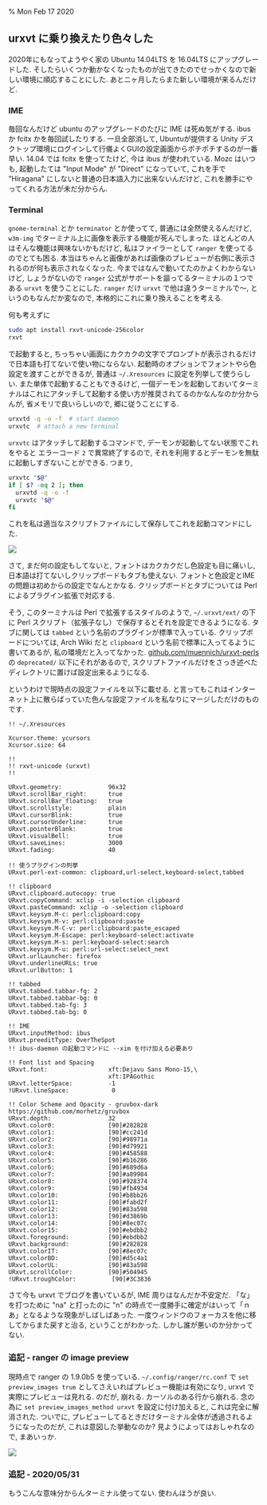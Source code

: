 % Mon Feb 17 2020

## urxvt に乗り換えたり色々した

2020年にもなってようやく家の Ubuntu 14.04LTS を 16.04LTS にアップグレードした.
そしたらいくつか動かなくなったものが出てきたのでせっかくなので新しい環境に順応することにした.
あとニヶ月したらまた新しい環境が来るんだけど.

### IME
毎回なんだけど ubuntu のアップグレードのたびに IME は死ぬ気がする.
ibus か fcitx かを毎回試したりする.
一旦全部消して, Ubuntuが提供する Unity デスクトップ環境にログインして行儀よくGUIの設定画面からポチポチするのが一番早い.
14.04 では fcitx を使ってたけど, 今は ibus が使われている.
Mozc はいつも, 起動したては "Input Mode" が "Direct" になっていて, これを手で "Hiragana" にしないと普通の日本語入力に出来ないんだけど,
これを勝手にやってくれる方法が未だ分からん.

### Terminal
`gnome-terminal` とか `terminator` とか使ってて, 普通には全然使えるんだけど,
`w3m-img` でターミナル上に画像を表示する機能が死んでしまった.
ほとんどの人はそんな機能は興味ないかもだけど, 私はファイラーとして `ranger` を使ってるのでとても困る.
本当はちゃんと画像があれば画像のプレビューが右側に表示されるのが何も表示されなくなった.
今まではなんで動いてたのかよくわからないけど, しょうがないので `ranger` 公式がサポートを謳ってるターミナルの１つである `urxvt` を使うことにした.
`ranger` だけ `urxvt` で他は違うターミナルで〜, というのもなんだか変なので, 本格的にこれに乗り換えることを考える.

何も考えずに

```bash
sudo apt install rxvt-unicode-256color
rxvt
```

で起動すると, ちっちゃい画面にカクカクの文字でプロンプトが表示されるだけで日本語も打てないで使い物にならない.
起動時のオプションでフォントやら色設定を渡すことができるが,
普通は `~/.Xresources` に設定を列挙して使うらしい.
また単体で起動することもできるけど, 一個デーモンを起動しておいてターミナルはこれにアタッチして起動する使い方が推奨されてるのかなんなのか分からんが, 省メモリで良いらしいので, 郷に従うことにする.

```bash
urxvtd -q -o -f  # start daemon
urxvtc  # attach a new terminal
```

`urxvtc` はアタッチして起動するコマンドで, デーモンが起動してない状態でこれをやると
エラーコード `2` で異常終了するので, それを利用するとデーモンを無駄に起動しすぎないことができる.
つまり,

```bash
urxvtc "$@"
if [ $? -eq 2 ]; then
  urxvtd -q -o -f
  urxvtc "$@"
fi
```

これを私は適当なスクリプトファイルにして保存してこれを起動コマンドにした.

![](https://i.imgur.com/Dc7FTrb.png)

さて, まだ何の設定もしてないと, フォントはカクカクだし色設定も目に痛いし, 日本語は打てないしクリップボードもタブも使えない.
フォントと色設定とIMEの問題は初めからの設定でなんとかなる.
クリップボードとタブについては Perl によるプラグイン拡張で対応する.

そう, このターミナルは Perl で拡張するスタイルのようで,
`~/.urxvt/ext/`
の下に Perl スクリプト（拡張子なし）で保存するとそれを設定できるようになる.
タブに関しては `tabbed` という名前のプラグインが標準で入っている.
クリップボードについては, Arch Wiki だと `clipboard` という名前で標準に入ってるように書いてあるが,
私の環境だと入ってなかった.
[github.com/muennich/urxvt-perls](https://github.com/muennich/urxvt-perls)
の `deprecated/` 以下にそれがあるので, スクリプトファイルだけをさっき述べたディレクトリに置けば設定出来るようになる.

というわけで現時点の設定ファイルを以下に載せる.
と言ってもこれはインターネット上に散らばっていた色んな設定ファイルを私なりにマージしただけのものです.

```xdefaults
!! ~/.Xresources

Xcursor.theme: ycursors
Xcursor.size: 64

!!
!! rxvt-unicode (urxvt)
!!

URxvt.geometry:             96x32
URxvt.scrollBar_right:      true
URxvt.scrollBar_floating:   true
URxvt.scrollstyle:          plain
URxvt.cursorBlink:          true
URxvt.cursorUnderline:      true
URxvt.pointerBlank:         true
URxvt.visualBell:           true
URxvt.saveLines:            3000
URxvt.fading:               40

!! 使うプラグインの列挙
URxvt.perl-ext-common: clipboard,url-select,keyboard-select,tabbed

!! clipboard
URxvt.clipboard.autocopy: true
URxvt.copyCommand: xclip -i -selection clipboard
URxvt.pasteCommand: xclip -o -selection clipboard
URxvt.keysym.M-c: perl:clipboard:copy
URxvt.keysym.M-v: perl:clipboard:paste
URxvt.keysym.M-C-v: perl:clipboard:paste_escaped
URxvt.keysym.M-Escape: perl:keyboard-select:activate
URxvt.keysym.M-s: perl:keyboard-select:search
URxvt.keysym.M-u: perl:url-select:select_next
URxvt.urlLauncher: firefox
URxvt.underlineURLs: true
URxvt.urlButton: 1

!! tabbed
URxvt.tabbed.tabbar-fg: 2
URxvt.tabbed.tabbar-bg: 0
URxvt.tabbed.tab-fg: 3
URxvt.tabbed.tab-bg: 0

!! IME
URxvt.inputMethod: ibus
URxvt.preeditType: OverTheSpot
!! ibus-daemon の起動コマンドに --xim を付け加える必要あり

!! Font list and Spacing
URxvt.font:                 xft:Dejavu Sans Mono-15,\
                            xft:IPAGothic
URxvt.letterSpace:          -1
!URxvt.lineSpace:            0

!! Color Scheme and Opacity - gruvbox-dark https://github.com/morhetz/gruvbox
URxvt.depth:                32
URxvt.color0:               [90]#282828
URxvt.color1:               [90]#cc241d
URxvt.color2:               [90]#98971a
URxvt.color3:               [90]#d79921
URxvt.color4:               [90]#458588
URxvt.color5:               [90]#b16286
URxvt.color6:               [90]#689d6a
URxvt.color7:               [90]#a89984
URxvt.color8:               [90]#928374
URxvt.color9:               [90]#fb4934
URxvt.color10:              [90]#b8bb26
URxvt.color11:              [90]#fabd2f
URxvt.color12:              [90]#83a598
URxvt.color13:              [90]#d3869b
URxvt.color14:              [90]#8ec07c
URxvt.color15:              [90]#ebdbb2
URxvt.foreground:           [90]#ebdbb2
URxvt.background:           [90]#282828
URxvt.colorIT:              [90]#8ec07c
URxvt.colorBD:              [90]#d5c4a1
URxvt.colorUL:              [90]#83a598
URxvt.scrollColor:          [90]#504945
!URxvt.troughColor:          [90]#3C3836
```

さて今も urxvt でブログを書いているが, IME 周りはなんだか不安定だ.
「な」を打つために "na" と打ったのに "n" の時点で一度勝手に確定がはいって「ｎあ」となるような現象がしばしばあった.
一度ウィンドウのフォーカスを他に移してからまた戻すと治る, ということがわかった.
しかし誰が悪いのか分かってない.

### 追記 - ranger の image preview

現時点で ranger の 1.9.0b5 を使っている.
`~/.config/ranger/rc.conf`
で
`set preview_images true`
としてさえいればプレビュー機能は有効になり, urxvt で実際にプレビューは見れる.
のだが, 崩れる.
カーソルのある行から崩れる.
念の為に
`set preview_images_method urxvt`
を設定に付け加えると, これは完全に解消された.
ついでに, プレビューしてるときだけターミナル全体が透過されるようになったのだが,
これは意図した挙動なのか? 見ようによってはおしゃれなので, まあいっか.

![](https://i.imgur.com/o3qwFot.png)

### 追記 - 2020/05/31

もうこんな意味分からんターミナル使ってない.
使わんほうが良い.
